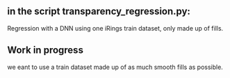 ## in the script transparency_regression.py: 

Regression with a DNN using one iRings train dataset, only made up of fills.
## Work in progress
we eant to use a train dataset made up of as much smooth fills as possible.

